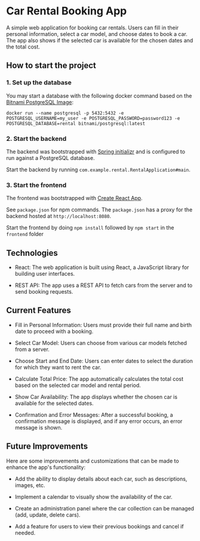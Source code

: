 # Car Rental Booking App

A simple web application for booking car rentals. Users can fill in their personal information, select a car model, and choose dates to book a car. The app also shows if the selected car is available for the chosen dates and the total cost.

## How to start the project
### 1. Set up the database
You may start a database with the following docker command based on the [Bitnami PostgreSQL Image](https://hub.docker.com/r/bitnami/postgresql/):

`docker run --name postgresql -p 5432:5432 -e POSTGRESQL_USERNAME=my_user -e POSTGRESQL_PASSWORD=password123 -e POSTGRESQL_DATABASE=rental bitnami/postgresql:latest`

### 2. Start the backend 
The backend was bootstrapped with [Spring initializr](https://start.spring.io/) and is configured to run against a PostgreSQL database.

Start the backend by running  `com.example.rental.RentalApplication#main`.

### 3. Start the frontend
The frontend was bootstrapped with [Create React App](https://github.com/facebook/create-react-app).

See `package.json` for npm commands. The `package.json` has a proxy for the backend hosted at `http://localhost:8080`.

Start the frontend by doing `npm install` followed by `npm start` in the `frontend` folder

## Technologies

- React: The web application is built using React, a JavaScript library for building user interfaces.

- REST API: The app uses a REST API to fetch cars from the server and to send booking requests.
## Current Features

- Fill in Personal Information: Users must provide their full name and birth date to proceed with a booking.

- Select Car Model: Users can choose from various car models fetched from a server.

- Choose Start and End Date: Users can enter dates to select the duration for which they want to rent the car.

- Calculate Total Price: The app automatically calculates the total cost based on the selected car model and rental period.

- Show Car Availability: The app displays whether the chosen car is available for the selected dates.

- Confirmation and Error Messages: After a successful booking, a confirmation message is displayed, and if any error occurs, an error message is shown.
## Future Improvements 

Here are some improvements and customizations that can be made to enhance the app's functionality:

- Add the ability to display details about each car, such as descriptions, images, etc.

- Implement a calendar to visually show the availability of the car.

- Create an administration panel where the car collection can be managed (add, update, delete cars).

- Add a feature for users to view their previous bookings and cancel if needed.
